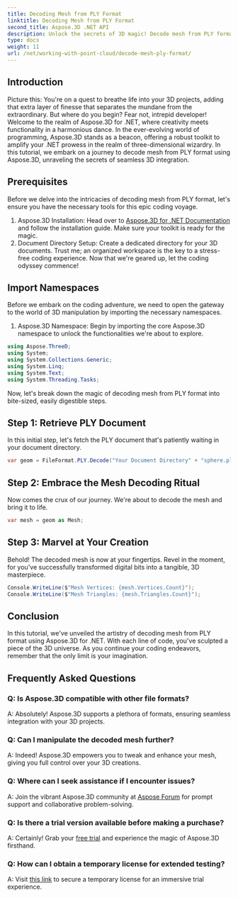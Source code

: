 ```yaml
---
title: Decoding Mesh from PLY Format
linktitle: Decoding Mesh from PLY Format
second_title: Aspose.3D .NET API
description: Unlock the secrets of 3D magic! Decode mesh from PLY format effortlessly with Aspose.3D for .NET. Elevate your projects to new dimensions.
type: docs
weight: 11
url: /net/working-with-point-cloud/decode-mesh-ply-format/
---
```

## Introduction
Picture this: You're on a quest to breathe life into your 3D projects, adding that extra layer of finesse that separates the mundane from the extraordinary. But where do you begin? Fear not, intrepid developer! Welcome to the realm of Aspose.3D for .NET, where creativity meets functionality in a harmonious dance.
In the ever-evolving world of programming, Aspose.3D stands as a beacon, offering a robust toolkit to amplify your .NET prowess in the realm of three-dimensional wizardry. In this tutorial, we embark on a journey to decode mesh from PLY format using Aspose.3D, unraveling the secrets of seamless 3D integration.
## Prerequisites
Before we delve into the intricacies of decoding mesh from PLY format, let's ensure you have the necessary tools for this epic coding voyage.
1. Aspose.3D Installation: Head over to [Aspose.3D for .NET Documentation](https://reference.aspose.com/3d/net/) and follow the installation guide. Make sure your toolkit is ready for the magic.
2. Document Directory Setup: Create a dedicated directory for your 3D documents. Trust me; an organized workspace is the key to a stress-free coding experience.
Now that we're geared up, let the coding odyssey commence!
## Import Namespaces
Before we embark on the coding adventure, we need to open the gateway to the world of 3D manipulation by importing the necessary namespaces.
1. Aspose.3D Namespace: Begin by importing the core Aspose.3D namespace to unlock the functionalities we're about to explore.
```csharp
using Aspose.ThreeD;
using System;
using System.Collections.Generic;
using System.Linq;
using System.Text;
using System.Threading.Tasks;
```
Now, let's break down the magic of decoding mesh from PLY format into bite-sized, easily digestible steps.
## Step 1: Retrieve PLY Document
In this initial step, let's fetch the PLY document that's patiently waiting in your document directory.
```csharp
var geom = FileFormat.PLY.Decode("Your Document Directory" + "sphere.ply");
```
## Step 2: Embrace the Mesh Decoding Ritual
Now comes the crux of our journey. We're about to decode the mesh and bring it to life.
```csharp
var mesh = geom as Mesh;
```
## Step 3: Marvel at Your Creation
Behold! The decoded mesh is now at your fingertips. Revel in the moment, for you've successfully transformed digital bits into a tangible, 3D masterpiece.
```csharp
Console.WriteLine($"Mesh Vertices: {mesh.Vertices.Count}");
Console.WriteLine($"Mesh Triangles: {mesh.Triangles.Count}");
```
## Conclusion
In this tutorial, we've unveiled the artistry of decoding mesh from PLY format using Aspose.3D for .NET. With each line of code, you've sculpted a piece of the 3D universe. As you continue your coding endeavors, remember that the only limit is your imagination.

## Frequently Asked Questions
### Q: Is Aspose.3D compatible with other file formats?
A: Absolutely! Aspose.3D supports a plethora of formats, ensuring seamless integration with your 3D projects.
### Q: Can I manipulate the decoded mesh further?
A: Indeed! Aspose.3D empowers you to tweak and enhance your mesh, giving you full control over your 3D creations.
### Q: Where can I seek assistance if I encounter issues?
A: Join the vibrant Aspose.3D community at [Aspose Forum](https://forum.aspose.com/c/3d/18) for prompt support and collaborative problem-solving.
### Q: Is there a trial version available before making a purchase?
A: Certainly! Grab your [free trial](https://releases.aspose.com/) and experience the magic of Aspose.3D firsthand.
### Q: How can I obtain a temporary license for extended testing?
A: Visit [this link](https://purchase.aspose.com/temporary-license/) to secure a temporary license for an immersive trial experience.
